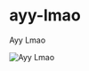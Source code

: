 # ayy-lmao
Ayy Lmao


![Ayy Lmao](https://i2.kym-cdn.com/photos/images/newsfeed/000/632/596/2b3.jpg)
